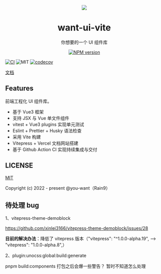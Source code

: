 <p align="center">
<img src="https://github.com/you-want/want-ui-vite/blob/main/docs/logo.pngssss"/>
</p>

<h1 align="center">want-ui-vite</h1>

<p align="center">
你想要的一个 UI 组件库
</p>

<p align="center"><a href="https://www.npmjs.com/package/@you-want/want-ui-vite"><img src="https://img.shields.io/npm/v/@you-want/want-ui-vite?color=c95f8b&amp;label=" alt="NPM version"></a></p>

[![CI](https://github.com/you-want/want-ui-vite/actions/workflows/main.yml/badge.svg?branch=main)](https://github.com/you-want/want-ui-vite/actions/workflows/main.yml)
![MIT](https://img.shields.io/github/license/you-want/want-ui-vite?color=red)
[![codecov](https://codecov.io/gh/you-want/want-ui-vite/branch/main/graph/badge.svg?token=7QHP5W7BHZ)](https://codecov.io/gh/you-want/want-ui-vite)

[文档](https://want-ui-vite.vercel.app/)

## Features

前端工程化 UI 组件库。

- 基于 Vue3 框架
- 支持 JSX 与 Vue 单文件组件
- vitest + Vue3 plugins 实现单元测试
- Eslint + Prettier + Husky 语法检查
- 采用 Vite 构建
- Vitepress + Vercel 文档网站搭建
- 基于 Github Action CI 实现持续集成与交付

## LICENSE

[MIT](../../LICENSE)

Copyright (c) 2022 - present @you-want（Rain9）

## 待处理 bug

1、vitepress-theme-demoblock

<https://github.com/xinlei3166/vitepress-theme-demoblock/issues/28>

**目前的解决办法**：降低了 vitepress 版本（"vitepress": "^1.0.0-alpha.19", ——> "vitepress": "1.0.0-alpha.8",）

2、plugin:unocss:global:build:generate

pnpm build:components 打包之后会爆一些警告？ 暂时不知道怎么处理
